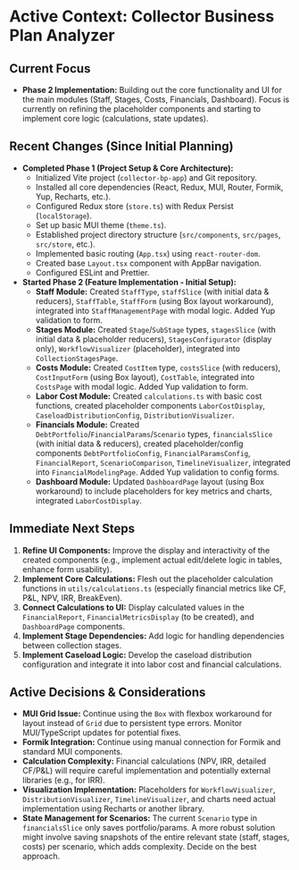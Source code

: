 # Active Context: Collector Business Plan Analyzer

## Current Focus

*   **Phase 2 Implementation:** Building out the core functionality and UI for the main modules (Staff, Stages, Costs, Financials, Dashboard). Focus is currently on refining the placeholder components and starting to implement core logic (calculations, state updates).

## Recent Changes (Since Initial Planning)

*   **Completed Phase 1 (Project Setup & Core Architecture):**
    *   Initialized Vite project (`collector-bp-app`) and Git repository.
    *   Installed all core dependencies (React, Redux, MUI, Router, Formik, Yup, Recharts, etc.).
    *   Configured Redux store (`store.ts`) with Redux Persist (`localStorage`).
    *   Set up basic MUI theme (`theme.ts`).
    *   Established project directory structure (`src/components`, `src/pages`, `src/store`, etc.).
    *   Implemented basic routing (`App.tsx`) using `react-router-dom`.
    *   Created base `Layout.tsx` component with AppBar navigation.
    *   Configured ESLint and Prettier.
*   **Started Phase 2 (Feature Implementation - Initial Setup):**
    *   **Staff Module:** Created `StaffType`, `staffSlice` (with initial data & reducers), `StaffTable`, `StaffForm` (using Box layout workaround), integrated into `StaffManagementPage` with modal logic. Added Yup validation to form.
    *   **Stages Module:** Created `Stage`/`SubStage` types, `stagesSlice` (with initial data & placeholder reducers), `StagesConfigurator` (display only), `WorkflowVisualizer` (placeholder), integrated into `CollectionStagesPage`.
    *   **Costs Module:** Created `CostItem` type, `costsSlice` (with reducers), `CostInputForm` (using Box layout), `CostTable`, integrated into `CostsPage` with modal logic. Added Yup validation to form.
    *   **Labor Cost Module:** Created `calculations.ts` with basic cost functions, created placeholder components `LaborCostDisplay`, `CaseloadDistributionConfig`, `DistributionVisualizer`.
    *   **Financials Module:** Created `DebtPortfolio`/`FinancialParams`/`Scenario` types, `financialsSlice` (with initial data & reducers), created placeholder/config components `DebtPortfolioConfig`, `FinancialParamsConfig`, `FinancialReport`, `ScenarioComparison`, `TimelineVisualizer`, integrated into `FinancialModelingPage`. Added Yup validation to config forms.
    *   **Dashboard Module:** Updated `DashboardPage` layout (using Box workaround) to include placeholders for key metrics and charts, integrated `LaborCostDisplay`.

## Immediate Next Steps

1.  **Refine UI Components:** Improve the display and interactivity of the created components (e.g., implement actual edit/delete logic in tables, enhance form usability).
2.  **Implement Core Calculations:** Flesh out the placeholder calculation functions in `utils/calculations.ts` (especially financial metrics like CF, P&L, NPV, IRR, BreakEven).
3.  **Connect Calculations to UI:** Display calculated values in the `FinancialReport`, `FinancialMetricsDisplay` (to be created), and `DashboardPage` components.
4.  **Implement Stage Dependencies:** Add logic for handling dependencies between collection stages.
5.  **Implement Caseload Logic:** Develop the caseload distribution configuration and integrate it into labor cost and financial calculations.

## Active Decisions & Considerations

*   **MUI Grid Issue:** Continue using the `Box` with flexbox workaround for layout instead of `Grid` due to persistent type errors. Monitor MUI/TypeScript updates for potential fixes.
*   **Formik Integration:** Continue using manual connection for Formik and standard MUI components.
*   **Calculation Complexity:** Financial calculations (NPV, IRR, detailed CF/P&L) will require careful implementation and potentially external libraries (e.g., for IRR).
*   **Visualization Implementation:** Placeholders for `WorkflowVisualizer`, `DistributionVisualizer`, `TimelineVisualizer`, and charts need actual implementation using Recharts or another library.
*   **State Management for Scenarios:** The current `Scenario` type in `financialsSlice` only saves portfolio/params. A more robust solution might involve saving snapshots of the entire relevant state (staff, stages, costs) per scenario, which adds complexity. Decide on the best approach.
